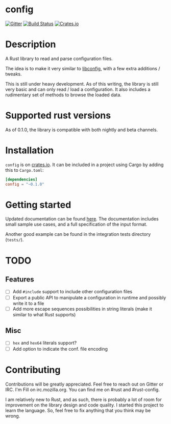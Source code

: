 # config

[![Gitter](https://badges.gitter.im/Join%20Chat.svg)](https://gitter.im/filipegoncalves/rust-config?utm_source=badge&utm_medium=badge&utm_campaign=pr-badge) [![Build Status](https://travis-ci.org/filipegoncalves/rust-config.svg?branch=master)](https://travis-ci.org/filipegoncalves/rust-config) [![Crates.io](https://img.shields.io/crates/v/config.svg)](https://crates.io/crates/config)

# Description
A Rust library to read and parse configuration files.

The idea is to make it very similar to [libconfig](http://www.hyperrealm.com/libconfig/), with a few extra additions / tweaks.

This is still under heavy development. As of this writing, the library is still very basic and can only read / load a configuration. It also includes a rudimentary set of methods to browse the loaded data.

# Supported rust versions

As of 0.1.0, the library is compatible with both nightly and beta channels.

# Installation
`config` is on [crates.io](https://crates.io/crates/config). It can be included in a project using Cargo by adding this to `Cargo.toml`:

```toml
[dependencies]
config = "~0.1.0"
```

# Getting started
Updated documentation can be found [here](http://filipegoncalves.github.io/rust-config/config/). The documentation includes small sample use cases, and a full specification of the input format.

Another good example can be found in the integration tests directory (`tests/`).

# TODO

## Features
- [ ] Add `#include` support to include other configuration files
- [ ] Export a public API to manipulate a configuration in runtime and possibly write it to a file
- [ ] Add more escape sequences possibilities in string literals (make it similar to what Rust supports)

## Misc
- [ ] `hex` and `hex64` literals support?
- [ ] Add option to indicate the conf. file encoding

# Contributing
Contributions will be greatly appreciated. Feel free to reach out on Gitter or IRC. I'm Fill on irc.mozilla.org. You can find me on #rust and #rust-config.

I am relatively new to Rust, and as such, there is probably a lot of room for improvement on the library design and code quality. I started this project to learn the language. So, feel free to fix anything that you think may be wrong.
